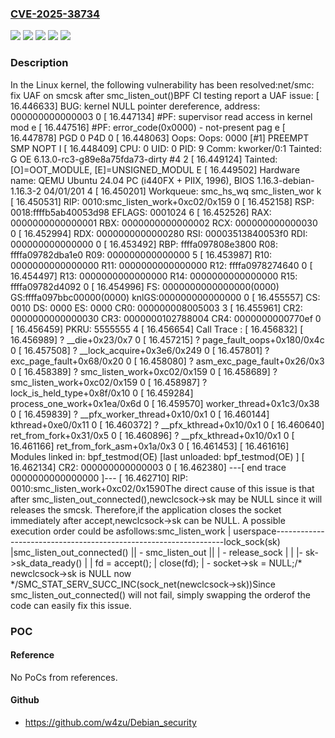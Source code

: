 ### [CVE-2025-38734](https://cve.mitre.org/cgi-bin/cvename.cgi?name=CVE-2025-38734)
![](https://img.shields.io/static/v1?label=Product&message=Linux&color=blue)
![](https://img.shields.io/static/v1?label=Version&message=&color=brightgreen)
![](https://img.shields.io/static/v1?label=Version&message=3b2dec2603d5b06ad3af71c1164ca0b92df3d2a8%20&color=brightgreen)
![](https://img.shields.io/static/v1?label=Version&message=4.18%20&color=brightgreen)
![](https://img.shields.io/static/v1?label=Vulnerability&message=n%2Fa&color=blue)

### Description

In the Linux kernel, the following vulnerability has been resolved:net/smc: fix UAF on smcsk after smc_listen_out()BPF CI testing report a UAF issue:  [   16.446633] BUG: kernel NULL pointer dereference, address: 000000000000003  0  [   16.447134] #PF: supervisor read access in kernel mod  e  [   16.447516] #PF: error_code(0x0000) - not-present pag  e  [   16.447878] PGD 0 P4D   0  [   16.448063] Oops: Oops: 0000 [#1] PREEMPT SMP NOPT  I  [   16.448409] CPU: 0 UID: 0 PID: 9 Comm: kworker/0:1 Tainted: G           OE      6.13.0-rc3-g89e8a75fda73-dirty #4  2  [   16.449124] Tainted: [O]=OOT_MODULE, [E]=UNSIGNED_MODUL  E  [   16.449502] Hardware name: QEMU Ubuntu 24.04 PC (i440FX + PIIX, 1996), BIOS 1.16.3-debian-1.16.3-2 04/01/201  4  [   16.450201] Workqueue: smc_hs_wq smc_listen_wor  k  [   16.450531] RIP: 0010:smc_listen_work+0xc02/0x159  0  [   16.452158] RSP: 0018:ffffb5ab40053d98 EFLAGS: 0001024  6  [   16.452526] RAX: 0000000000000001 RBX: 0000000000000002 RCX: 000000000000030  0  [   16.452994] RDX: 0000000000000280 RSI: 00003513840053f0 RDI: 000000000000000  0  [   16.453492] RBP: ffffa097808e3800 R08: ffffa09782dba1e0 R09: 000000000000000  5  [   16.453987] R10: 0000000000000000 R11: 0000000000000000 R12: ffffa0978274640  0  [   16.454497] R13: 0000000000000000 R14: 0000000000000000 R15: ffffa09782d4092  0  [   16.454996] FS:  0000000000000000(0000) GS:ffffa097bbc00000(0000) knlGS:000000000000000  0  [   16.455557] CS:  0010 DS: 0000 ES: 0000 CR0: 000000008005003  3  [   16.455961] CR2: 0000000000000030 CR3: 0000000102788004 CR4: 0000000000770ef  0  [   16.456459] PKRU: 5555555  4  [   16.456654] Call Trace  :  [   16.456832]  <TASK  >  [   16.456989]  ? __die+0x23/0x7  0  [   16.457215]  ? page_fault_oops+0x180/0x4c  0  [   16.457508]  ? __lock_acquire+0x3e6/0x249  0  [   16.457801]  ? exc_page_fault+0x68/0x20  0  [   16.458080]  ? asm_exc_page_fault+0x26/0x3  0  [   16.458389]  ? smc_listen_work+0xc02/0x159  0  [   16.458689]  ? smc_listen_work+0xc02/0x159  0  [   16.458987]  ? lock_is_held_type+0x8f/0x10  0  [   16.459284]  process_one_work+0x1ea/0x6d  0  [   16.459570]  worker_thread+0x1c3/0x38  0  [   16.459839]  ? __pfx_worker_thread+0x10/0x1  0  [   16.460144]  kthread+0xe0/0x11  0  [   16.460372]  ? __pfx_kthread+0x10/0x1  0  [   16.460640]  ret_from_fork+0x31/0x5  0  [   16.460896]  ? __pfx_kthread+0x10/0x1  0  [   16.461166]  ret_from_fork_asm+0x1a/0x3  0  [   16.461453]  </TASK  >  [   16.461616] Modules linked in: bpf_testmod(OE) [last unloaded: bpf_testmod(OE)  ]  [   16.462134] CR2: 000000000000003  0  [   16.462380] ---[ end trace 0000000000000000 ]---  [   16.462710] RIP: 0010:smc_listen_work+0xc02/0x1590The direct cause of this issue is that after smc_listen_out_connected(),newclcsock->sk may be NULL since it will releases the smcsk. Therefore,if the application closes the socket immediately after accept,newclcsock->sk can be NULL. A possible execution order could be asfollows:smc_listen_work                                 | userspace-----------------------------------------------------------------lock_sock(sk)                                   |smc_listen_out_connected()                      || \- smc_listen_out                             ||    | \- release_sock                          |     | |- sk->sk_data_ready()                   |                                                | fd = accept();                                                | close(fd);                                                |  \- socket->sk = NULL;/* newclcsock->sk is NULL now */SMC_STAT_SERV_SUCC_INC(sock_net(newclcsock->sk))Since smc_listen_out_connected() will not fail, simply swapping the orderof the code can easily fix this issue.

### POC

#### Reference
No PoCs from references.

#### Github
- https://github.com/w4zu/Debian_security

